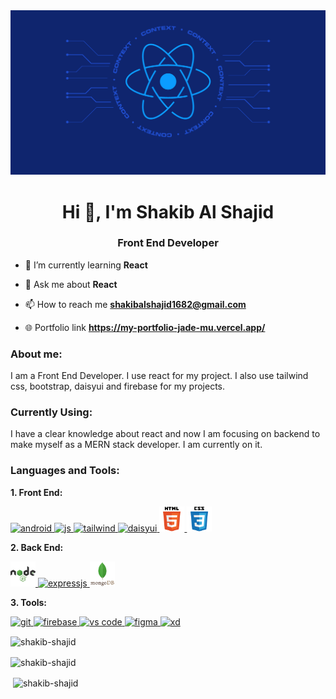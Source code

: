 <img src="react.png">
<h1 align="center">Hi 👋, I'm Shakib Al Shajid</h1>
<h3 align="center">Front End Developer</h3>

- 🌱 I’m currently learning **React**

- 💬 Ask me about **React**

- 📫 How to reach me **shakibalshajid1682@gmail.com**

- 🌐 Portfolio link **https://my-portfolio-jade-mu.vercel.app/**

<h3 align="left">About me:</h3>
<p>I am a Front End Developer. I use react for my project. I also use tailwind css, bootstrap, daisyui and firebase for my projects. </p>

<h3 align="left">Currently Using:</h3>
<p>I have a clear knowledge about react and now I am focusing on backend to make myself as a MERN stack developer. I am currently on it. </p>

<h3 align="left">Languages and Tools:</h3>
<p align="left"> 
<p style="font-weight: bold;">1. Front End: </p>
<a href="https://react.dev/" target="_blank"> <img src="https://upload.wikimedia.org/wikipedia/commons/thumb/a/a7/React-icon.svg/1200px-React-icon.svg.png" alt="android" width="40" height="40"/> </a>  
<a href="https://www.w3schools.com/js/" target="_blank"> <img src="https://upload.wikimedia.org/wikipedia/commons/thumb/b/ba/Javascript_badge.svg/219px-Javascript_badge.svg.png?20160504163251" alt="js" width="40" height="40"/> </a> 
<a href="https://tailwindcss.com/" target="_blank" rel="noreferrer"> <img src="https://www.vectorlogo.zone/logos/tailwindcss/tailwindcss-icon.svg" alt="tailwind" width="40" height="40"/> </a>
<a href="https://daisyui.com/" target="_blank" rel="noreferrer"> <img src="https://res.cloudinary.com/hl8zoliad/image/fetch/f_auto/https%3A%2F%2Fraw.githubusercontent.com%2Fsaadeghi%2Fdaisyui%2Fmaster%2Fsrc%2Fdocs%2Fstatic%2Fimages%2Fdaisyui-logo%2Ffavicon-192.png" alt="daisyui" width="40" height="40"/> </a>
<a href="https://www.w3.org/html/" target="_blank"> <img src="https://raw.githubusercontent.com/devicons/devicon/master/icons/html5/html5-original-wordmark.svg" alt="html5" width="40" height="40"/> </a> 
<a href="https://www.w3schools.com/css/" target="_blank"> <img src="https://raw.githubusercontent.com/devicons/devicon/master/icons/css3/css3-original-wordmark.svg" alt="css3" width="40" height="40"/> </a>
</p>
<p align="left">
<p style="font-weight: bold;">2. Back End: </p>
<a href="https://nodejs.org" target="_blank" rel="noreferrer"> <img src="https://raw.githubusercontent.com/devicons/devicon/master/icons/nodejs/nodejs-original-wordmark.svg" alt="nodejs" width="40" height="40"/> </a>
<a href="https://expressjs.com/" target="_blank" rel="noreferrer"> <img src="https://ajeetchaulagain.com/static/7cb4af597964b0911fe71cb2f8148d64/87351/express-js.png" alt="expressjs" width="40" height="40"/> </a>
<a href="https://www.mongodb.com/" target="_blank" rel="noreferrer"> <img src="https://raw.githubusercontent.com/devicons/devicon/master/icons/mongodb/mongodb-original-wordmark.svg" alt="mongodb" width="40" height="40"/> </a>

</p>
<p align="left">
<p style="font-weight: bold;">3. Tools:</p>
<a href="https://git-scm.com/" target="_blank" rel="noreferrer"> <img src="https://www.vectorlogo.zone/logos/git-scm/git-scm-icon.svg" alt="git" width="40" height="40"/> </a>
<a href="https://firebase.google.com/" target="_blank"> <img src="https://www.vectorlogo.zone/logos/firebase/firebase-icon.svg" alt="firebase" width="40" height="40"/> </a>
<a href="https://code.visualstudio.com/" target="_blank"> <img src="https://www.freecodecamp.org/news/content/images/2021/08/vscode.png" alt="vs code" width="40" height="40"/> </a>
<a href="https://www.figma.com/" target="_blank" rel="noreferrer"> <img src="https://www.vectorlogo.zone/logos/figma/figma-icon.svg" alt="figma" width="40" height="40"/> </a>
<a href="https://www.adobe.com/products/xd.html" target="_blank"> <img src="https://cdn.worldvectorlogo.com/logos/adobe-xd.svg" alt="xd" width="40" height="40"/> </a>

</p>

<p><img align="center" src="https://github-readme-stats.vercel.app/api/top-langs?username=shakib-shajid&show_icons=true&locale=en&layout=compact" alt="shakib-shajid" /></p>

<p><img align="center" src="https://github-readme-streak-stats.herokuapp.com/?user=shakib-shajid&" alt="shakib-shajid" /></p>

<p>&nbsp;<img align="center" src="https://github-readme-stats.vercel.app/api?username=shakib-shajid&show_icons=true&locale=en" alt="shakib-shajid" /></p>
